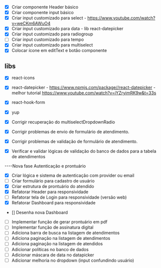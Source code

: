 - [x] Criar componente Header básico
- [x] Criar componente input básico
- [x] Criar input customizado para select - https://www.youtube.com/watch?v=weCKm6AWuO4
- [x] Criar input customizado para data - lib react-datepicker
- [x] Criar input customizado para radiogroup
- [ ] Criar input customizado para tempo
- [x] Criar input customizado para multiselect
- [x] Colocar ícone em editText e botão componente

## libs
- [x] react-icons
- [x] react-datepicker - https://www.npmjs.com/package//react-datepicker - melhor tutorial https://www.youtube.com/watch?v=iYZryimRK9w&t=33s
- [x] react-hook-form
- [x] yup

- [x] Corrigir recuperação do multiselectDropdownRadio
- [x] Corrigir problemas de envio de formulário de atendimento.
- [x] Corrigir problemas de validação de formulário de atendimento.
- [x] Verificar e validar lógicas de validação do banco de dados para a tabela de atendimentos

----Nova fase Autenticação e prontuário
- [x] Criar lógica e sistema de autenticação com provider ou email
- [ ] Criar formulário para cadastro de usuário
- [x] Criar estrutura de prontuário do atendido
- [x] Refatorar Header para responsividade
- [ ] Refatorar tela de Login para responsividade (versão web)
- [x] Refatorar Dashboard para responsividade
- [] Desenha nova Dashboard
- [ ] Implementar função de gerar prontuário em pdf
- [ ] Implementar função de assinatura digital
- [ ] Adiciona barra de busca na listagem de atendimentos
- [ ] Adiciona paginação na listagem de atendimentos
- [ ] Adiciona paginação na listagem de atendidos
- [ ] Adicionar políticas no banco de dados
- [ ] Adicionar máscara de data no datapicker
- [ ] Adicionar melhoria no dropdown (input confundindo usuário)